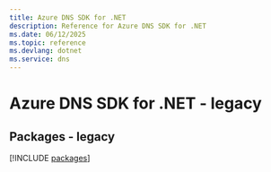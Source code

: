 ```yaml
---
title: Azure DNS SDK for .NET
description: Reference for Azure DNS SDK for .NET
ms.date: 06/12/2025
ms.topic: reference
ms.devlang: dotnet
ms.service: dns
---
```

# Azure DNS SDK for .NET - legacy
## Packages - legacy
[!INCLUDE [packages](dns-index.md)]